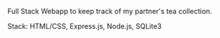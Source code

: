 Full Stack Webapp to keep track of my partner's tea collection. 

Stack: HTML/CSS, Express.js, Node.js, SQLite3
